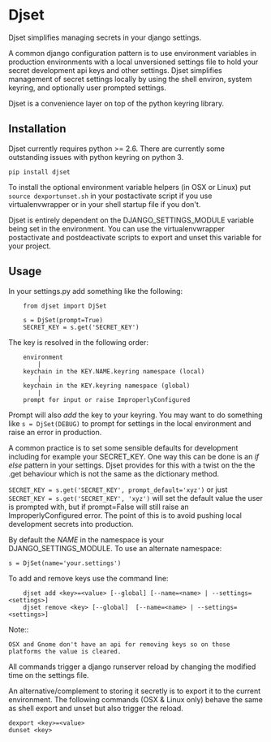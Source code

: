 Djset
=====

Djset simplifies managing secrets in your django settings.

A common django configuration pattern is to use environment variables in production environments with a local unversioned settings file to hold your secret development api keys and other settings. Djset simplifies management of secret settings locally by using the shell environ, system keyring, and optionally user prompted settings.

Djset is a convenience layer on top of the python keyring library.


Installation
---------------

Djset currently requires python >= 2.6. There are currently some outstanding issues with python keyring on python 3.


``pip install djset``

To install the optional environment variable helpers (in OSX or Linux) put ``source dexportunset.sh`` in your postactivate script if you use virtualenvwrapper or in your shell startup file if you don't.

Djset is entirely dependent on the DJANGO_SETTINGS_MODULE variable being set in the environment. You can use the virtualenvwrapper postactivate and postdeactivate scripts to export and unset this variable for your project.


Usage
--------   
In your settings.py add something like the following:

        from djset import DjSet
        
        s = DjSet(prompt=True)
        SECRET_KEY = s.get('SECRET_KEY')  

The key is resolved in the following order:

        environment
            |
        keychain in the KEY.NAME.keyring namespace (local)
            |
        keychain in the KEY.keyring namespace (global)
            |
        prompt for input or raise ImproperlyConfigured
        
Prompt will also *add* the key to your keyring. You may want to do something like ``s = DjSet(DEBUG)`` to prompt for settings in the local environment and raise an error in production.

A common practice is to set some sensible defaults for development including for example your SECRET_KEY. One way this can be done is an *if else* pattern in your settings. Djset provides for this with a twist on the the .get behaviour which is not the same as the dictionary method.

``SECRET_KEY = s.get('SECRET_KEY', prompt_default='xyz')`` or just ``SECRET_KEY = s.get('SECRET_KEY', 'xyz')`` will set the default value the user is prompted with, but if prompt=False will still raise an ImproperlyConfigured error. The point of this is to avoid pushing local development secrets into production.

By default the *NAME* in the namespace is your DJANGO_SETTINGS_MODULE. To use an alternate namespace: 

	s = DjSet(name='your.settings')

To add and remove keys use the command line:

        djset add <key>=<value> [--global] [--name=<name> | --settings=<settings>]
        djset remove <key> [--global]  [--name=<name> | --settings=<settings>]

Note::

    OSX and Gnome don't have an api for removing keys so on those platforms the value is cleared.


All commands trigger a django runserver reload by changing the modified time on the settings file.

An alternative/complement to storing it secretly is to export it to the current environment. The following commands (OSX & Linux only) behave the same as shell export and unset but also trigger the reload.

	dexport <key>=<value>
	dunset <key>
        